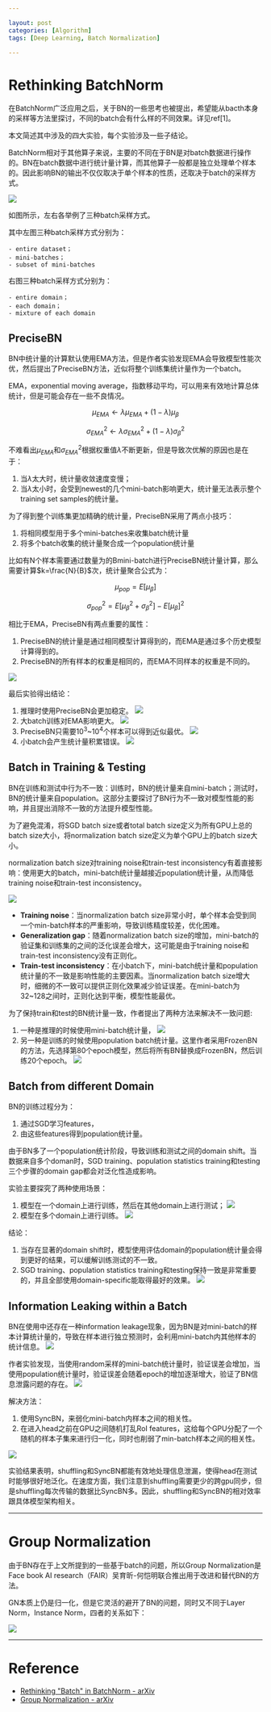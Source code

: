 ```yaml
---

layout: post
categories: [Algorithm]
tags: [Deep Learning, Batch Normalization]

---
```


# Rethinking BatchNorm

在BatchNorm广泛应用之后，关于BN的一些思考也被提出，希望能从bacth本身的采样等方法里探讨，不同的batch会有什么样的不同效果。详见ref[1]。

本文简述其中涉及的四大实验，每个实验涉及一些子结论。

BatchNorm相对于其他算子来说，主要的不同在于BN是对batch数据进行操作的。BN在batch数据中进行统计量计算，而其他算子一般都是独立处理单个样本的。因此影响BN的输出不仅仅取决于单个样本的性质，还取决于batch的采样方式。

![](https://raw.githubusercontent.com/kakack/kakack.github.io/master/_images/20211106-1.jpeg)

如图所示，左右各举例了三种batch采样方式。

其中左图三种batch采样方式分别为：

    - entire dataset；
    - mini-batches；
    - subset of mini-batches

右图三种batch采样方式分别为：

    - entire domain；
    - each domain；
    - mixture of each domain

## PreciseBN

BN中统计量的计算默认使用EMA方法，但是作者实验发现EMA会导致模型性能次优，然后提出了PreciseBN方法，近似将整个训练集统计量作为一个batch。

EMA，exponential moving average，指数移动平均，可以用来有效地计算总体统计，但是可能会存在一些不良情况。

$$\mu_{EMA}\leftarrow\lambda\mu_{EMA}+(1-\lambda)\mu_\beta$$

$$\sigma^2_{EMA}\leftarrow\lambda\sigma^2_{EMA}+(1-\lambda)\sigma^2_{\beta}$$

不难看出$\mu_{EMA}$和$\sigma^2_{EMA}$根据权重值$\lambda$不断更新，但是导致次优解的原因也是在于：

1. 当$\lambda$太大时，统计量收敛速度变慢；
2. 当$\lambda$太小时，会受到newest的几个mini-batch影响更大，统计量无法表示整个training set samples的统计量。

为了得到整个训练集更加精确的统计量，PreciseBN采用了两点小技巧：

1. 将相同模型用于多个mini-batches来收集batch统计量
2. 将多个batch收集的统计量聚合成一个population统计量

比如有N个样本需要通过数量为的Bmini-batch进行PreciseBN统计量计算，那么需要计算$k=\frac{N}{B}$次，统计量聚合公式为：

$$\mu_{pop}=E[\mu_\beta]$$

$$\sigma^2_{pop}=E[\mu^2_\beta+\sigma^2_\beta]-E[\mu_\beta]^2$$


相比于EMA，PreciseBN有两点重要的属性：

1. PreciseBN的统计量是通过相同模型计算得到的，而EMA是通过多个历史模型计算得到的。
2. PreciseBN的所有样本的权重是相同的，而EMA不同样本的权重是不同的。


![](https://raw.githubusercontent.com/kakack/kakack.github.io/master/_images/20211106-2.jpeg)

最后实验得出结论：

1. 推理时使用PreciseBN会更加稳定。
![](https://raw.githubusercontent.com/kakack/kakack.github.io/master/_images/20211106-3.jpeg)
2. 大batch训练对EMA影响更大。
![](https://raw.githubusercontent.com/kakack/kakack.github.io/master/_images/20211106-4.jpeg)
3. PreciseBN只需要$10^3$~$10^4$个样本可以得到近似最优。
![](https://raw.githubusercontent.com/kakack/kakack.github.io/master/_images/20211106-5.jpeg)
4. 小batch会产生统计量积累错误。
![](https://raw.githubusercontent.com/kakack/kakack.github.io/master/_images/20211106-6.jpeg)
## Batch in Training & Testing

BN在训练和测试中行为不一致：训练时，BN的统计量来自mini-batch；测试时，BN的统计量来自population。这部分主要探讨了BN行为不一致对模型性能的影响，并且提出消除不一致的方法提升模型性能。

为了避免混淆，将SGD batch size或者total batch size定义为所有GPU上总的batch size大小，将normalization batch size定义为单个GPU上的batch size大小。

normalization batch size对training noise和train-test inconsistency有着直接影响：使用更大的batch，mini-batch统计量越接近population统计量，从而降低training noise和train-test inconsistency。

![](https://raw.githubusercontent.com/kakack/kakack.github.io/master/_images/20211106-7.jpeg)

- **Training noise**：当normalization batch size非常小时，单个样本会受到同一个min-batch样本的严重影响，导致训练精度较差，优化困难。
- **Generalization gap**：随着normalization batch size的增加，mini-batch的验证集和训练集的之间的泛化误差会增大，这可能是由于training noise和train-test inconsistency没有正则化。
- **Train-test inconsistency**：在小batch下，mini-batch统计量和population统计量的不一致是影响性能的主要因素。当normalization batch size增大时，细微的不一致可以提供正则化效果减少验证误差。在mini-batch为32~128之间时，正则化达到平衡，模型性能最优。

为了保持train和test的BN统计量一致，作者提出了两种方法来解决不一致问题:

1. 一种是推理的时候使用mini-batch统计量，
![](https://raw.githubusercontent.com/kakack/kakack.github.io/master/_images/20211106-8.jpeg)
2. 另一种是训练的时候使用population batch统计量。这里作者采用FrozenBN的方法，先选择第80个epoch模型，然后将所有BN替换成FrozenBN，然后训练20个epoch。
![](https://raw.githubusercontent.com/kakack/kakack.github.io/master/_images/20211106-9.jpeg)

## Batch from different Domain

BN的训练过程分为：
1. 通过SGD学习features，
2. 由这些features得到population统计量。

由于BN多了一个population统计阶段，导致训练和测试之间的domain shift。当数据来自多个doman时，SGD training、population statistics training和testing三个步骤的domain gap都会对泛化性造成影响。

实验主要探究了两种使用场景：
1. 模型在一个domain上进行训练，然后在其他domain上进行测试；
![](https://raw.githubusercontent.com/kakack/kakack.github.io/master/_images/20211106-10.jpeg)
2. 模型在多个domain上进行训练。
![](https://raw.githubusercontent.com/kakack/kakack.github.io/master/_images/20211106-11.jpeg)

结论：
1. 当存在显著的domain shift时，模型使用评估domain的population统计量会得到更好的结果，可以缓解训练测试的不一致。
2. SGD training、population statistics training和testing保持一致是非常重要的，并且全部使用domain-specific能取得最好的效果。
![](https://raw.githubusercontent.com/kakack/kakack.github.io/master/_images/20211106-12.jpeg)
## Information Leaking within a Batch

BN在使用中还存在一种information leakage现象，因为BN是对mini-batch的样本计算统计量的，导致在样本进行独立预测时，会利用mini-batch内其他样本的统计信息。
![](https://raw.githubusercontent.com/kakack/kakack.github.io/master/_images/20211106-13.jpeg)

作者实验发现，当使用random采样的mini-batch统计量时，验证误差会增加，当使用population统计量时，验证误差会随着epoch的增加逐渐增大，验证了BN信息泄露问题的存在。
![](https://raw.githubusercontent.com/kakack/kakack.github.io/master/_images/20211106-14.jpeg)

解决方法：
1. 使用SyncBN，来弱化mini-batch内样本之间的相关性。
2. 在进入head之前在GPU之间随机打乱RoI features，这给每个GPU分配了一个随机的样本子集来进行归一化，同时也削弱了min-batch样本之间的相关性。

![](https://raw.githubusercontent.com/kakack/kakack.github.io/master/_images/20211106-15.jpeg)

实验结果表明，shuffling和SyncBN都能有效地处理信息泄漏，使得head在测试时能够很好地泛化。在速度方面，我们注意到shuffling需要更少的跨gpu同步，但是shuffling每次传输的数据比SyncBN多。因此，shuffling和SyncBN的相对效率跟具体模型架构相关。

---

# Group Normalization

由于BN存在于上文所提到的一些基于batch的问题，所以Group Normalization是Face book AI research（FAIR）吴育昕-何恺明联合推出用于改进和替代BN的方法。

GN本质上仍是归一化，但是它灵活的避开了BN的问题，同时又不同于Layer Norm，Instance Norm，四者的关系如下：

![](https://raw.githubusercontent.com/kakack/kakack.github.io/master/_images/20211106-16.jpeg)




---

# Reference

- [Rethinking "Batch" in BatchNorm - arXiv](https://arxiv.org/abs/2105.07576)
- [Group Normalization - arXiv](https://arxiv.org/abs/1803.08494)
